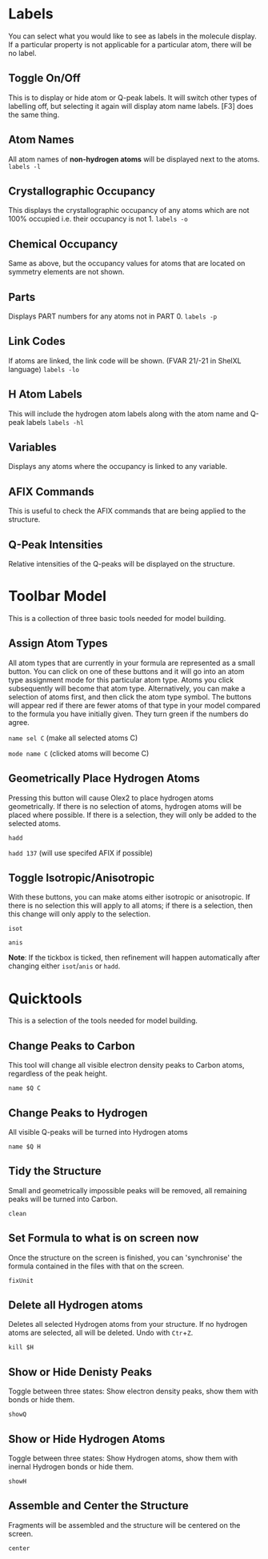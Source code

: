# Labels 

You can select what you would like to see as labels in the molecule display. If a particular property is not applicable for a particular atom, there will be no label. 

## Toggle On/Off 
This is to display or hide atom or Q-peak labels. It will switch other types of labelling off, but selecting it again will display atom name labels. [F3] does the same thing.

## Atom Names 
All atom names of **non-hydrogen atoms** will be displayed next to the atoms. `labels -l`

## Crystallographic Occupancy 
This displays the crystallographic occupancy of any atoms which are not 100% occupied i.e. their occupancy is not 1. `labels -o`

## Chemical Occupancy
Same as above, but the occupancy values for atoms that are located on symmetry elements are not shown.

## Parts 
Displays PART numbers for any atoms not in PART 0. `labels -p`

## Link Codes
If atoms are linked, the link code will be shown. (FVAR 21/-21 in ShelXL language) `labels -lo`

## H Atom Labels
This will include the hydrogen atom labels along with the atom name and Q-peak labels `labels -hl`

## Variables
Displays any atoms where the occupancy is linked to any variable.

## AFIX Commands
This is useful to check the AFIX commands that are being applied to the structure.

## Q-Peak Intensities
Relative intensities of the Q-peaks will be displayed on the structure. 

# Toolbar Model 

This is a collection of three basic tools needed for model building.

## Assign Atom Types
All atom types that are currently in your formula are represented as a small button. You can click on one of these buttons and it will go into an atom type assignment mode for this particular atom type. Atoms you click subsequently will become that atom type. Alternatively, you can make a selection of atoms first, and then click the atom type symbol. The buttons will appear red if there are fewer atoms of that type in your model compared to the formula you have initially given. They turn green if the numbers do agree.

`name sel C` (make all selected atoms C)

`mode name C` (clicked atoms will become C)

## Geometrically Place Hydrogen Atoms
Pressing this button will cause Olex2 to place hydrogen atoms geometrically. If there is no selection of atoms, hydrogen atoms will be placed where possible. If there is a selection, they will only be added to the selected atoms.

`hadd`

`hadd 137` (will use specifed AFIX if possible)

## Toggle Isotropic/Anisotropic
With these buttons, you can make atoms either isotropic or anisotropic. If there is no selection this will apply to all atoms; if there is a selection, then this change will only apply to the selection.

`isot`

`anis`

**Note**: If the tickbox is ticked, then refinement will happen automatically after changing either `isot`/`anis` or `hadd`.

# Quicktools 

This is a selection of the tools needed for model building.

## Change Peaks to Carbon
This tool will change all visible electron density peaks to Carbon atoms, regardless of the peak height.

`name $Q C`

## Change Peaks to Hydrogen
All visible Q-peaks will be turned into Hydrogen atoms

`name $Q H`

## Tidy the Structure
Small and geometrically impossible peaks will be removed, all remaining peaks will be turned into Carbon.

`clean`

## Set Formula to what is on screen now
Once the structure on the screen is finished, you can 'synchronise' the formula contained in the files with that on the screen.

`fixUnit`

## Delete all Hydrogen atoms
Deletes all selected Hydrogen atoms from your structure. If no hydrogen atoms are selected, all will be deleted. Undo with `Ctr`+`Z`.

`kill $H`

## Show or Hide Denisty Peaks
Toggle between three states: Show electron density peaks, show them with bonds or hide them.

`showQ`

## Show or Hide Hydrogen Atoms
Toggle between three states: Show Hydrogen atoms, show them with inernal Hydrogen bonds or hide them.

`showH`

## Assemble and Center the Structure
Fragments will be assembled and the structure will be centered on the screen.

`center`
